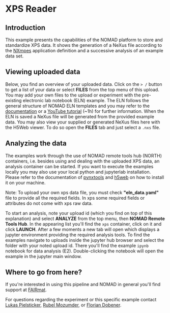 # XPS Reader

## Introduction

This example presents the capabilities of the NOMAD platform to store and standardize XPS data. It shows the generation of a NeXus file according to the [NXmpes](https://manual.nexusformat.org/classes/contributed_definitions/NXmpes.html#nxmpes) application definition and a successive analysis of an example data set.

## Viewing uploaded data

Below, you find an overview of your uploaded data.
Click on the `> /` button to get a list of your data or select **FILES** from the top menu of this upload.
You may add your own files to the upload or experiment with the pre-existing electronic lab notebook (ELN) example.
The ELN follows the general structure of NOMAD ELN templates and you may refer to the [documentation](https://nomad-lab.eu/prod/v1/staging/docs/archive.html) or a [YouTube tutorial](https://youtu.be/o5ETHmGmnaI) (~1h)
for further information.
When the ELN is saved a NeXus file will be generated from the provided example data.
You may also view your supplied or generated NeXus files here with the H5Web viewer.
To do so open the **FILES** tab and just select a `.nxs` file.

## Analyzing the data

The examples work through the use of NOMAD remote tools hub (NORTH) containers, i.e. besides using and dealing with the uploaded XPS data, an analysis container can be started. If you want to execute the examples locally you may also use your local python and jupyterlab installation. Please refer to the documentation of [pynxtools](https://github.com/FAIRmat-NFDI/pynxtools.git) and [h5web](https://github.com/silx-kit/h5web) on how to install it on your machine.

Note: To upload your own xps data file, you must check  **"eln_data.yaml"** file to provide all the required fields. In xps some required fields or attributes do not come with xps raw data. 

To start an analysis, note your upload id (which you find on top of this explanation) and select **ANALYZE** from the top menu, then **NOMAD Remote Tools Hub**.
In the appearing list you'll find the `xps` container, click on it and click **LAUNCH**.
After a few moments a new tab will open which displays a jupyter environment providing the required analysis tools.
To find the examples navigate to uploads inside the jupyter hub browser and select the folder with your noted upload id.
There you'll find the example `ipynb` notebook for data analysis (E2).
Double-clicking the notebook will open the example in the jupyter main window.

## Where to go from here?

If you're interested in using this pipeline and NOMAD in general you'll find support at [FAIRmat](https://www.fairmat-nfdi.eu/fairmat/consortium).

For questions regarding the experiment or this specific example contact [Lukas Pielsticker](https://www.fairmat-nfdi.eu/fairmat/fairmat_/fairmatteam), [Rubel Mozumder](https://www.fairmat-nfdi.eu/fairmat/fairmat_/fairmatteam), or [Florian Dobener](https://www.fairmat-nfdi.eu/fairmat/fairmat_/fairmatteam).
